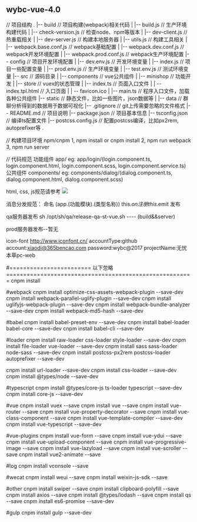 ## wybc-vue-4.0

// 项目结构
.
|-- build                               // 项目构建(webpack)相关代码
|   |-- build.js                        // 生产环境构建代码
|   |-- check-version.js                // 检查node、npm等版本
|   |-- dev-client.js                   // 热重载相关
|   |-- dev-server.js                   // 构建本地服务器
|   |-- utils.js                        // 构建工具相关
|   |-- webpack.base.conf.js            // webpack基础配置
|   |-- webpack.dev.conf.js             // webpack开发环境配置
|   |-- webpack.prod.conf.js            // webpack生产环境配置
|-- config                              // 项目开发环境配置
|   |-- dev.env.js                      // 开发环境变量
|   |-- index.js                        // 项目一些配置变量
|   |-- prod.env.js                     // 生产环境变量
|   |-- test.env.js                     // 测试环境变量
|-- src                                 // 源码目录
|   |-- components                      // vue公共组件
|    |-- minishop                            // 功能开发
|   |-- store                           // vuex的状态管理
|   |-- index.ts                        // 页面入口文件
|    | -- index.tpl.html                // 入口页面
|    | -- favicon.ico
|   |-- main.ts                         // 程序入口文件，加载各种公共组件
|-- static                              // 静态文件，比如一些图片，json数据等
|   |-- data                            // 群聊分析得到的数据用于数据可视化
|-- .gitignore                          // git上传需要忽略的文件格式
|-- README.md                           // 项目说明
|-- package.json                        // 项目基本信息
|-- tsconfig.json                       // 编译ts配置文件
|-- postcss.config.js                   // 配置postcss编译，比如px2rem, autoprefixer等
.

// 构建项目环境
npm/cnpm
1, npm install or cnpm install
2, npm run webpack
3, npm run server


// 代码规范
功能组件 app/    eg: app/login/(login.component.ts, login.component.html, login.component.scss, login.component.service.ts)
公共组件 components/   eg: components/dialog/(dialog.component.ts, dialog.component.html, dialog.component.scss)

html, css, js规范请参考
![](http://alloyteam.github.io/CodeGuide)

消息分发规范：
命名 (app.(功能模块).(类型名称))
this.$on 注册
this.$emit 发布

qa服务器发布
sh /opt/sh/qa/release-qa-st-vue.sh      ----   (build&&server)

prod服务器发布--暂无

icon-font 
http://www.iconfont.cn/
accountType:github
account:xiaodi@365bencao.com
password:wybc@2017
projectName:无忧本草pc-web







#======================== 以下忽略 =======================================================
cnpm install

#webpack 
cnpm install  optimize-css-assets-webpack-plugin            --save-dev
cnpm install  webpack-parallel-uglify-plugin                --save-dev
cnpm install  uglifyjs-webpack-plugin                       --save-dev
cnpm install  webpack-bundle-analyzer                       --save-dev
cnpm install  webpack-md5-hash                              --save-dev

#babel
cnpm install  babel-preset-env                              --save-dev
cnpm install  babel-loader babel-core                       --save-dev
cnpm install  babel-cli                                     --save-dev

#loader
cnpm install  raw-loader css-loader  style-loader           --save-dev
cnpm install  file-loader vue-loader                        --save-dev
cnpm install  sass sass-loader node-sass                    --save-dev
cnpm install  postcss-px2rem  postcss-loader autoprefixer   --save-dev

cnpm install  url-loader                                    --save-dev
cnpm install  css-loader                                    --save-dev
cnpm install  @types/node                                   --save-dev



#typescript
cnpm install  @types/core-js ts-loader typescript           --save-dev
cnpm install  core-js                                       --save-dev


#vue
cnpm install  vuex                                          --save
cnpm install  vue                                           --save
cnpm install  vue-router                                    --save
cnpm install  vue-property-decorator                        --save
cnpm install  vue-class-component                           --save
cnpm install  vue-template-compiler                         --save-dev
cnpm install  vue-typescript                                --save-dev

#vue-plugins
cnpm install  vue-form                                       --save
cnpm install  vue-ydui                                       --save
cnpm install  vue-upload-component                           --save
cnpm install  vue-progressive-image                          --save
cnpm install  vue-lazyload                                   --save
cnpm install  vue-scroller                                   --save
cnpm install  vue2-animate                                   --save


#log
cnpm install  vconsole                                       --save

#wecat
cnpm install  weui                                           --save
cnpm install  weixin-js-sdk                                  --save

#other
cnpm install  swiper                                         --save
cnpm install  clipboard-polyfill                             --save
cnpm install  axios                                          --save
cnpm install  @types/lodash                                  --save
cnpm install  qs                                             --save
cnpm install es6-promise                                     --save-dev

#gulp
cnpm install  gulp                                           --save-dev